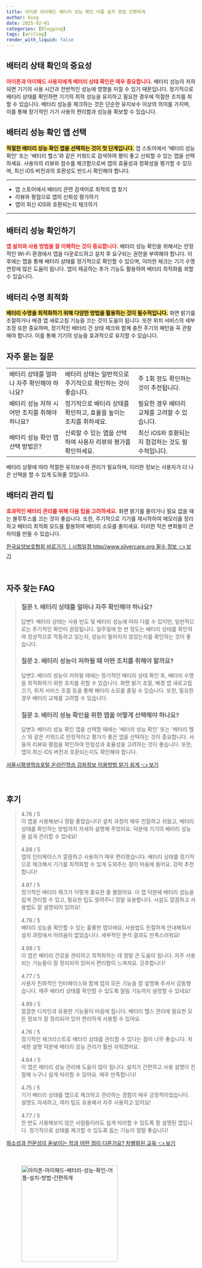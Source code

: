 ```yaml
---
title: 아이폰 아이패드 배터리 성능 확인 어플 설치 방법 간편하게
author: bing
date: 2025-02-01
categories: [Blogging]
tags: [writing]
render_with_liquid: false
---
```



<h2 id='배터리_상태_확인의_중요성'>배터리 상태 확인의 중요성</h2>

<p><b><span style="color: #ee2323;">아이폰과 아이패드 사용자에게 배터리 상태 확인은 매우 중요합니다.</span></b> 배터리 성능이 저하되면 기기의 사용 시간과 전반적인 성능에 영향을 미칠 수 있기 때문입니다. 정기적으로 배터리 상태를 확인하면 기기의 최적 성능을 유지하고 필요한 경우에 적절한 조치를 취할 수 있습니다. 배터리 성능을 체크하는 것은 단순한 유지보수 이상의 의미를 가지며, 이를 통해 장기적인 기기 사용의 편리함과 성능을 확보할 수 있습니다.</p>

<h2 id='배터리_성능_확인_앱_선택'>배터리 성능 확인 앱 선택</h2>

<p><b><span style="background-color: #ffe066;">적절한 배터리 성능 확인 앱을 선택하는 것이 첫 단계입니다.</span></b> 앱 스토어에서 '배터리 성능 확인' 또는 '배터리 헬스'와 같은 키워드로 검색하여 평이 좋고 신뢰할 수 있는 앱을 선택하세요. 사용자의 리뷰와 점수를 체크함으로써 앱의 효율성과 정확성을 평가할 수 있으며, 최신 iOS 버전과의 호환성도 반드시 확인해야 합니다.</p>

<hr />

<ul>
    <li>앱 스토어에서 배터리 관련 검색어로 최적의 앱 찾기</li>
    <li>리뷰와 평점으로 앱의 신뢰성 평가하기</li>
    <li>앱이 최신 iOS와 호환되는지 체크하기</li>
</ul>

<hr />

<h2 id='배터리_성능_확인하기'>배터리 성능 확인하기</h2>

<p><b><span style="color: #ee2323;">앱 설치와 사용 방법을 잘 이해하는 것이 중요합니다.</span></b> 배터리 성능 확인을 위해서는 안정적인 Wi-Fi 환경에서 앱을 다운로드하고 설치 후 요구되는 권한을 부여해야 합니다. 이후에는 앱을 통해 배터리 상태를 정기적으로 확인할 수 있으며, 이러한 체크는 기기 수명 연장에 많은 도움이 됩니다. 앱이 제공하는 추가 기능도 활용하여 배터리 최적화를 꾀할 수 있습니다.</p>

<h2 id='배터리_수명_최적화'>배터리 수명 최적화</h2>

<p><b><span style="background-color: #ffe066;">배터리 수명을 최적화하기 위해 다양한 방법을 활용하는 것이 필수적입니다.</span></b> 화면 밝기를 조절하거나 배경 앱 새로고침 기능을 끄는 것이 도움이 됩니다. 또한 위치 서비스의 세부 조정 또한 중요하며, 정기적인 배터리 건 상태 체크와 함께 충전 주기의 패턴을 꼭 관찰해야 합니다. 이를 통해 기기의 성능을 효과적으로 유지할 수 있습니다.</p>

<h2 id='자주_묻는_질문'>자주 묻는 질문</h2>

<table>
    <tr>
        <td>배터리 상태를 얼마나 자주 확인해야 하나요?</td>
        <td>배터리 상태는 일반적으로 주기적으로 확인하는 것이 좋습니다.</td>
        <td>주 1회 정도 확인하는 것이 추천됩니다.</td>
    </tr>
    <tr>
        <td>배터리 성능 저하 시 어떤 조치를 취해야 하나요?</td>
        <td>정기적으로 배터리 상태를 확인하고, 효율을 높이는 조치를 취하세요.</td>
        <td>필요한 경우 배터리 교체를 고려할 수 있습니다.</td>
    </tr>
    <tr>
        <td>배터리 성능 확인 앱 선택 방법은?</td>
        <td>신뢰할 수 있는 앱을 선택하여 사용자 리뷰와 평가를 확인하세요.</td>
        <td>최신 iOS와 호환되는지 점검하는 것도 필수적입니다.</td>
    </tr>
</table>

<p>배터리 상황에 따라 적절한 유지보수와 관리가 필요하며, 이러한 정보는 사용자가 더 나은 선택을 할 수 있게 도와줄 것입니다.</p>

<h2 id='배터리_관리_팁'>배터리 관리 팁</h2>

<p><b><span style="color: #ee2323;">효과적인 배터리 관리를 위해 다음 팁을 고려하세요.</span></b> 화면 밝기를 줄이거나 필요 없을 때는 블루투스를 끄는 것이 좋습니다. 또한, 주기적으로 기기를 재시작하여 메모리를 정리하고 배터리 최적화 모드를 활용하여 배터리 소모를 줄이세요. 이러한 작은 변화들이 큰 차이를 만들 수 있습니다.</p>


<p><a class="click-button" title="한국요양보호협회 바로가기 ㅣ시험일정 http//www.silvercare.org 필수 정보" href="https://adkhouse.github.io/posts/%ED%95%9C%EA%B5%AD%EC%9A%94%EC%96%91%EB%B3%B4%ED%98%B8%ED%98%91%ED%9A%8C-%EB%B0%94%EB%A1%9C%EA%B0%80%EA%B8%B0-%E3%85%A3%EC%8B%9C%ED%97%98%EC%9D%BC%EC%A0%95-httpwww.silvercare.org-%ED%95%84%EC%88%98-%EC%A0%95%EB%B3%B4/" rel="dofollow">한국요양보호협회 바로가기 ㅣ시험일정 http//www.silvercare.org 필수 정보 👈 보기</a></p><br>
<h2 id='자주_찾는_FAQ'>자주 찾는 FAQ</h2>
<div itemscope="" itemtype="https://schema.org/FAQPage"> 
<blockquote> 
<div itemscope="" itemprop="mainEntity" itemtype="https://schema.org/Question"> 
<h3 itemprop="name">질문 1. 배터리 상태를 얼마나 자주 확인해야 하나요?</h3> 
<div itemscope="" itemprop="acceptedAnswer" itemtype="https://schema.org/Answer"> 
<span itemprop="text"> 
<p>답변1: 배터리 상태는 사용 빈도 및 배터리 성능에 따라 다를 수 있지만, 일반적으로는 주기적인 확인이 권장됩니다. 일주일에 한 번 정도는 배터리 상태를 확인하여 정상적으로 작동하고 있는지, 성능이 떨어지지 않았는지를 확인하는 것이 좋습니다.</p> 
</span> 
</div> 
</div> 

<div itemscope="" itemprop="mainEntity" itemtype="https://schema.org/Question"> 
<h3 itemprop="name">질문 2. 배터리 성능이 저하될 때 어떤 조치를 취해야 할까요?</h3> 
<div itemscope="" itemprop="acceptedAnswer" itemtype="https://schema.org/Answer"> 
<span itemprop="text"> 
<p>답변2: 배터리 성능이 저하될 때에는 정기적인 배터리 상태 확인 후, 배터리 수명을 최적화하기 위한 조치를 취할 수 있습니다. 화면 밝기 조절, 배경 앱 새로고침 끄기, 위치 서비스 조절 등을 통해 배터리 소모를 줄일 수 있습니다. 또한, 필요한 경우 배터리 교체를 고려할 수 있습니다.</p> 
</span> 
</div> 
</div> 

<div itemscope="" itemprop="mainEntity" itemtype="https://schema.org/Question"> 
<h3 itemprop="name">질문 3. 배터리 성능 확인을 위한 앱을 어떻게 선택해야 하나요?</h3> 
<div itemscope="" itemprop="acceptedAnswer" itemtype="https://schema.org/Answer"> 
<span itemprop="text"> 
<p>답변3: 배터리 성능 확인 앱을 선택할 때에는 '배터리 성능 확인' 또는 '배터리 헬스'와 같은 키워드로 안정적이고 평가가 좋은 앱을 선택하는 것이 중요합니다. 사용자 리뷰와 평점을 확인하여 안정성과 효율성을 고려하는 것이 좋습니다. 또한, 앱이 최신 iOS 버전과 호환되는지도 확인해야 합니다.</p> 
</span> 
</div> 
</div> 
</blockquote> 
</div>
<p><a class="click-button" title="서울시평생학습포털 온라인학습 강좌정보 이용방법 알기 쉽게" href="https://adkhouse.github.io/posts/%EC%84%9C%EC%9A%B8%EC%8B%9C%ED%8F%89%EC%83%9D%ED%95%99%EC%8A%B5%ED%8F%AC%ED%84%B8-%EC%98%A8%EB%9D%BC%EC%9D%B8%ED%95%99%EC%8A%B5-%EA%B0%95%EC%A2%8C%EC%A0%95%EB%B3%B4-%EC%9D%B4%EC%9A%A9%EB%B0%A9%EB%B2%95-%EC%95%8C%EA%B8%B0-%EC%89%BD%EA%B2%8C/" rel="dofollow">서울시평생학습포털 온라인학습 강좌정보 이용방법 알기 쉽게 👈 보기</a></p><br>
<h2 id='후기'>후기</h2>
<div itemscope itemtype="https://schema.org/Product">
  <blockquote>
  <div itemprop="review" itemscope itemtype="https://schema.org/Review">
      <div itemprop="reviewRating" itemscope itemtype="https://schema.org/Rating"> <span itemprop="ratingValue">4.76</span> / <span itemprop="bestRating">5</span> </div>
      <span itemprop="reviewBody">이 앱을 사용해보니 정말 좋았습니다! 설치 과정이 매우 친절하고 쉬웠고, 배터리 상태를 확인하는 방법까지 자세히 설명해 주었어요. 덕분에 기기의 배터리 성능을 쉽게 관리할 수 있네요!</span>
  </div>
  <br>
  <div itemprop="review" itemscope itemtype="https://schema.org/Review">
      <div itemprop="reviewRating" itemscope itemtype="https://schema.org/Rating"> <span itemprop="ratingValue">4.88</span> / <span itemprop="bestRating">5</span> </div>
      <span itemprop="reviewBody">앱의 인터페이스가 깔끔하고 사용하기 매우 편리했습니다. 배터리 상태를 정기적으로 체크해서 기기를 최적화할 수 있게 도와주는 점이 마음에 들어요. 강력 추천합니다!</span>
  </div>
  <br>
  <div itemprop="review" itemscope itemtype="https://schema.org/Review">
      <div itemprop="reviewRating" itemscope itemtype="https://schema.org/Rating"> <span itemprop="ratingValue">4.97</span> / <span itemprop="bestRating">5</span> </div>
      <span itemprop="reviewBody">정기적인 배터리 체크가 이렇게 중요한 줄 몰랐어요. 이 앱 덕분에 배터리 성능을 쉽게 관리할 수 있고, 필요한 팁도 알려주니 정말 유용합니다. 시설도 깔끔하고 사용법도 잘 설명되어 있어요!</span>
  </div>
  <br>
  <div itemprop="review" itemscope itemtype="https://schema.org/Review">
      <div itemprop="reviewRating" itemscope itemtype="https://schema.org/Rating"> <span itemprop="ratingValue">4.79</span> / <span itemprop="bestRating">5</span> </div>
      <span itemprop="reviewBody">배터리 성능을 확인할 수 있는 훌륭한 앱이에요. 사용법도 친절하게 안내해줘서 설치 과정에서 어려움이 없었습니다. 세부적인 분석 결과도 만족스러워요!</span>
  </div>
  <br>
  <div itemprop="review" itemscope itemtype="https://schema.org/Review">
      <div itemprop="reviewRating" itemscope itemtype="https://schema.org/Rating"> <span itemprop="ratingValue">4.98</span> / <span itemprop="bestRating">5</span> </div>
      <span itemprop="reviewBody">이 앱은 배터리 건강을 관리하고 최적화하는 데 정말 큰 도움이 됩니다. 자주 사용되는 기능들이 잘 정리되어 있어서 편리함이 느껴져요. 강추합니다!</span>
  </div>
  <br>
  <div itemprop="review" itemscope itemtype="https://schema.org/Review">
      <div itemprop="reviewRating" itemscope itemtype="https://schema.org/Rating"> <span itemprop="ratingValue">4.77</span> / <span itemprop="bestRating">5</span> </div>
      <span itemprop="reviewBody">사용자 친화적인 인터페이스와 함께 앱의 모든 기능을 잘 설명해 주셔서 감동했습니다. 매주 배터리 상태를 확인할 수 있도록 알림 기능까지 설정할 수 있네요!</span>
  </div>
  <br>
  <div itemprop="review" itemscope itemtype="https://schema.org/Review">
      <div itemprop="reviewRating" itemscope itemtype="https://schema.org/Rating"> <span itemprop="ratingValue">4.99</span> / <span itemprop="bestRating">5</span> </div>
      <span itemprop="reviewBody">깔끔한 디자인과 유용한 기능들이 마음에 듭니다. 배터리 헬스 관리에 필요한 모든 정보가 잘 정리되어 있어 편리하게 사용할 수 있어요.</span>
  </div>
  <br>
  <div itemprop="review" itemscope itemtype="https://schema.org/Review">
      <div itemprop="reviewRating" itemscope itemtype="https://schema.org/Rating"> <span itemprop="ratingValue">4.76</span> / <span itemprop="bestRating">5</span> </div>
      <span itemprop="reviewBody">정기적인 체크리스트로 배터리 상태를 관리할 수 있다는 점이 너무 좋습니다. 자세한 설명 덕분에 배터리 성능 관리가 훨씬 쉬워졌어요.</span>
  </div>
  <br>
  <div itemprop="review" itemscope itemtype="https://schema.org/Review">
      <div itemprop="reviewRating" itemscope itemtype="https://schema.org/Rating"> <span itemprop="ratingValue">4.84</span> / <span itemprop="bestRating">5</span> </div>
      <span itemprop="reviewBody">이 앱은 배터리 성능 관리에 도움이 많이 됩니다. 설치가 간편하고 사용 설명이 친절해 누구나 쉽게 따라할 수 있어요. 매우 만족합니다!</span>
  </div>
  <br>
  <div itemprop="review" itemscope itemtype="https://schema.org/Review">
      <div itemprop="reviewRating" itemscope itemtype="https://schema.org/Rating"> <span itemprop="ratingValue">4.75</span> / <span itemprop="bestRating">5</span> </div>
      <span itemprop="reviewBody">기기 배터리 상태를 앱으로 체크하고 관리하는 경험이 매우 긍정적이었습니다. 설명도 자세하고, 여러 팁도 유용해서 자주 사용하고 있어요!</span>
  </div>
  <br>
  <div itemprop="review" itemscope itemtype="https://schema.org/Review">
      <div itemprop="reviewRating" itemscope itemtype="https://schema.org/Rating"> <span itemprop="ratingValue">4.77</span> / <span itemprop="bestRating">5</span> </div>
      <span itemprop="reviewBody">한 번도 사용해보지 않은 사람들이라도 쉽게 따라할 수 있도록 잘 설명된 앱입니다. 정기적으로 상태를 체크할 수 있도록 돕는 기능이 정말 좋습니다!</span>
  </div>
  </blockquote>
</div>
<p><a class="click-button" title="희소성과 전문성이 돋보이는 학과 어떤 점이 다른가요? 차별화된 교육" href="https://adkhouse.github.io/posts/%ED%9D%AC%EC%86%8C%EC%84%B1%EA%B3%BC-%EC%A0%84%EB%AC%B8%EC%84%B1%EC%9D%B4-%EB%8F%8B%EB%B3%B4%EC%9D%B4%EB%8A%94-%ED%95%99%EA%B3%BC-%EC%96%B4%EB%96%A4-%EC%A0%90%EC%9D%B4-%EB%8B%A4%EB%A5%B8%EA%B0%80%EC%9A%94-%EC%B0%A8%EB%B3%84%ED%99%94%EB%90%9C-%EA%B5%90%EC%9C%A1/" rel="dofollow">희소성과 전문성이 돋보이는 학과 어떤 점이 다른가요? 차별화된 교육 👈 보기</a></p><br>
<figure class="image"><img src="https://adkhouse.github.io/assets/img/thumbnail/아이폰-아이패드-배터리-성능-확인-어플-설치-방법-간편하게.webp" alt="아이폰-아이패드-배터리-성능-확인-어플-설치-방법-간편하게" width="256" height="256"></figure>